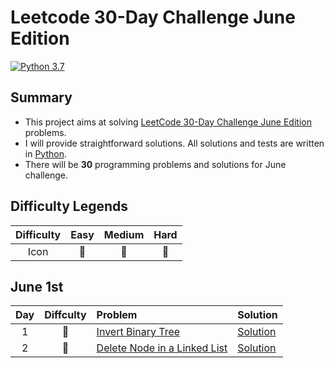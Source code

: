 # Leetcode 30-Day Challenge June Edition

[![Python 3.7](https://img.shields.io/badge/Python-3.7-orange.svg?style=flat)](https://www.python.org/)  

## Summary
- This project aims at solving [LeetCode 30-Day Challenge June Edition](https://leetcode.com/explore/challenge/card/june-leetcoding-challenge/) problems. 
- I will provide straightforward solutions. All solutions and tests are written in [Python](https://www.python.org/).
- There will be **30** programming problems and solutions for June challenge. 

## Difficulty Legends
| Difficulty | Easy | Medium | Hard |
|:--: | :--: | :--: |  :--: |
| Icon | 📗 | 📙 | 📕 |

## June 1st  
| Day | Diffculty | Problem | Solution |
|:--:| :--: | :-- | -- |
| 1 |📗|[Invert Binary Tree](https://leetcode.com/problems/invert-binary-tree/) | [Solution](https://github.com/nileshpaliwal/June-LeetCoding-Challenge-2020/blob/master/Invert%20Binary%20Tree.py)|
| 2 |📗|[Delete Node in a Linked List](https://leetcode.com/problems/delete-node-in-a-linked-list/) | [Solution](https://github.com/nileshpaliwal/June-LeetCoding-Challenge-2020/blob/master/Delete%20Node%20in%20a%20Linked%20List.py)|
 

